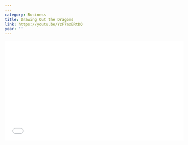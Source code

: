 ```yaml
---
---
category: Business
title: Drawing Out the Dragons
link: https://youtu.be/YzF7azERtDQ
year: ''
---
```

<iframe width="560" height="315" src="{{ page.link }}" frameborder="0" allowfullscreen></iframe>

